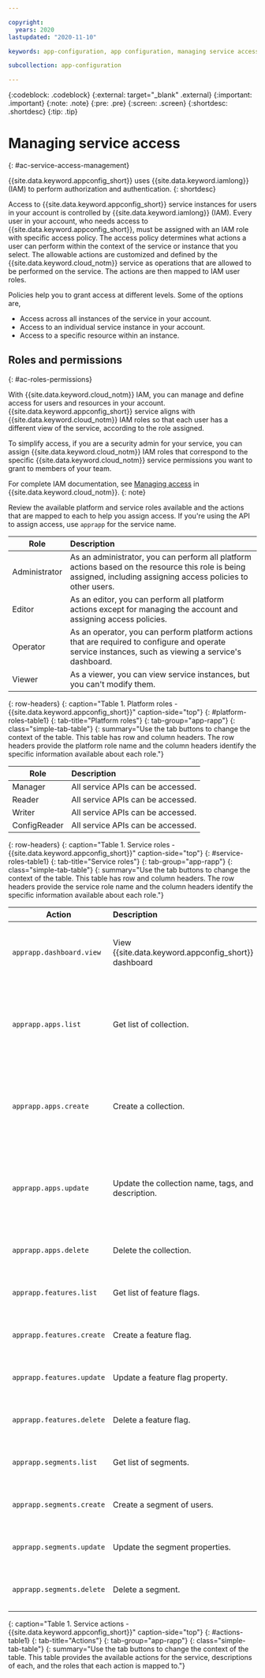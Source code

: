 ```yaml
---

copyright:
  years: 2020
lastupdated: "2020-11-10"

keywords: app-configuration, app configuration, managing service access, iam, account

subcollection: app-configuration

---
```


{:codeblock: .codeblock}
{:external: target="_blank" .external}
{:important: .important}
{:note: .note}
{:pre: .pre}
{:screen: .screen}
{:shortdesc: .shortdesc}
{:tip: .tip}

# Managing service access
{: #ac-service-access-management}

{{site.data.keyword.appconfig_short}} uses {{site.data.keyword.iamlong}} (IAM) to perform authorization and authentication.
{: shortdesc}

Access to {{site.data.keyword.appconfig_short}} service instances for users in your account is controlled by {{site.data.keyword.iamlong}} (IAM). Every user in your account, who needs access to {{site.data.keyword.appconfig_short}}, must be assigned with an IAM role with specific access policy. The access policy determines what actions a user can perform within the context of the service or instance that you select. The allowable actions are customized and defined by the {{site.data.keyword.cloud_notm}} service as operations that are allowed to be performed on the service. The actions are then mapped to IAM user roles.

Policies help you to grant access at different levels. Some of the options are,
- Access across all instances of the service in your account.
- Access to an individual service instance in your account.
- Access to a specific resource within an instance.

## Roles and permissions
{: #ac-roles-permissions}

With {{site.data.keyword.cloud_notm}} IAM, you can manage and define access for users and resources in your account. {{site.data.keyword.appconfig_short}} service aligns with {{site.data.keyword.cloud_notm}} IAM roles so that each user has a different view of the service, according to the role assigned. 

To simplify access, if you are a security admin for your service, you can assign {{site.data.keyword.cloud_notm}} IAM roles that correspond to the specific {{site.data.keyword.cloud_notm}} service permissions you want to grant to members of your team.

For complete IAM documentation, see [Managing access](/docs/account?topic=account-cloudaccess) in {{site.data.keyword.cloud_notm}}.
{: note}

Review the available platform and service roles available and the actions that are mapped to each to help you assign access. If you're using the API to assign access, use `apprapp` for the service name.

| Role | Description |
| ----- | :----- |
| Administrator | As an administrator, you can perform all platform actions based on the resource this role is being assigned, including assigning access policies to other users. |
| Editor | As an editor, you can perform all platform actions except for managing the account and assigning access policies. |
| Operator | As an operator, you can perform platform actions that are required to configure and operate service instances, such as viewing a service's dashboard. |
| Viewer | As a viewer, you can view service instances, but you can't modify them. |
{: row-headers}
{: caption="Table 1. Platform roles - {{site.data.keyword.appconfig_short}}" caption-side="top"}
{: #platform-roles-table1}
{: tab-title="Platform roles"}
{: tab-group="app-rapp"}
{: class="simple-tab-table"}
{: summary="Use the tab buttons to change the context of the table. This table has row and column headers. The row headers provide the platform role name and the column headers identify the specific information available about each role."}

| Role | Description |
| ----- | :----- |
| Manager | All service APIs can be accessed. |
| Reader | All service APIs can be accessed. |
| Writer | All service APIs can be accessed. |
| ConfigReader | All service APIs can be accessed. |
{: row-headers}
{: caption="Table 1. Service roles - {{site.data.keyword.appconfig_short}}" caption-side="top"}
{: #service-roles-table1}
{: tab-title="Service roles"}
{: tab-group="app-rapp"}
{: class="simple-tab-table"}
{: summary="Use the tab buttons to change the context of the table. This table has row and column headers. The row headers provide the service role name and the column headers identify the specific information available about each role."}

| Action | Description | Roles |
| ----- | :----- | :----- |
| `apprapp.dashboard.view` | View {{site.data.keyword.appconfig_short}} dashboard | Manager, Reader, Writer, Operator, Administrator, Editor |
| `apprapp.apps.list` | Get list of collection. | Reader, Manager, Writer, Administrator, Editor, Viewer, Operator, ConfigReader |
| `apprapp.apps.create` | Create a collection. | Manager, Reader, Writer, Administrator, Editor, Viewer, Operator, ConfigReader |
| `apprapp.apps.update` | Update the collection name, tags, and description. | Manager, Reader, Writer, Administrator, Editor, Viewer, Operator, ConfigReader |
| `apprapp.apps.delete` | Delete the collection. | Manager, Reader, Writer, ConfigReader |
| `apprapp.features.list` | Get list of feature flags. | Manager, Reader, Writer, ConfigReader |
| `apprapp.features.create` | Create a feature flag. | Manager, Reader, Writer, ConfigReader |
| `apprapp.features.update` | Update a feature flag property. | Manager, Reader, Writer, ConfigReader |
| `apprapp.features.delete` | Delete a feature flag. | Manager, Reader, Writer, ConfigReader |
| `apprapp.segments.list` | Get list of segments. | Manager, Reader, Writer, ConfigReader |
| `apprapp.segments.create` | Create a segment of users. | Manager, Reader, Writer, ConfigReader |
| `apprapp.segments.update` | Update the segment properties. | Manager, Reader, Writer, ConfigReader |
| `apprapp.segments.delete` | Delete a segment. | Manager, Reader, Writer, ConfigReader |
{: caption="Table 1. Service actions - {{site.data.keyword.appconfig_short}}" caption-side="top"}
{: #actions-table1}
{: tab-title="Actions"}
{: tab-group="app-rapp"}
{: class="simple-tab-table"}
{: summary="Use the tab buttons to change the context of the table. This table provides the available actions for the service, descriptions of each, and the roles that each action is mapped to."}

